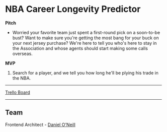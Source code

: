 # NBA Career Longevity Predictor

**Pitch**

- Worried your favorite team just spent a first-round pick on a soon-to-be bust? Want to make sure you're getting the most bang for your buck on your next jersey purchase? We're here to tell you who's here to stay in the Association and whose agents should start making some calls overseas.

**MVP**

1. Search for a player, and we tell you how long he'll be plying his trade in the NBA.

---

[Trello Board](https://trello.com/b/NGOtLA7I/nbacareer)

---

## Team

Frontend Architect - [Daniel O'Neill](https://github.com/danpatrickoneill)
